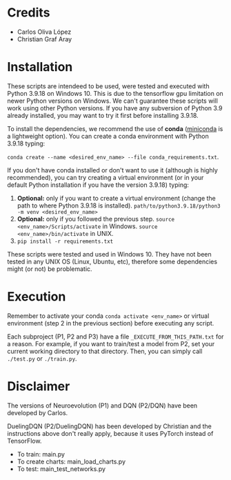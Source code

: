 # Credits

- Carlos Oliva López
- Christian Graf Aray


# Installation

These scripts are intendeed to be used, were tested and executed with Python 3.9.18 on Windows 10. This is due to the tensorflow gpu limitation on newer Python versions on Windows. We can't guarantee these scripts will work using other Python versions. If you have any subversion of Python 3.9 already installed, you may want to try it first before installing 3.9.18.

To install the dependencies, we recommend the use of **conda** ([miniconda](https://docs.anaconda.com/free/miniconda/index.html) is a lightweight option). You can create a conda environment with Python 3.9.18 typing:

`conda create --name <desired_env_name> --file conda_requirements.txt`.

If you don't have conda installed or don't want to use it (although is highly recommended), you can try creating a virtual environment (or in your default Python installation if you have the version 3.9.18) typing:

1. **Optional:**  only if you want to create a virtual environment (change the path to where Python 3.9.18 is installed). `path/to/python3.9.18/python3 -m venv <desired_env_name>`
2. **Optional:** only if you followed the previous step. `source <env_name>/Scripts/activate` in Windows. `source <env_name>/bin/activate` in UNIX.
3. `pip install -r requirements.txt`

These scripts were tested and used in Windows 10. They have not been tested in any UNIX OS (Linux, Ubuntu, etc), therefore some dependencies might (or not) be problematic.

# Execution

Remember to activate your conda `conda activate <env_name>` or virtual environment (step 2 in the previous section) before executing any script.

Each subproject (P1, P2 and P3) have a file `_EXECUTE_FROM_THIS_PATH.txt` for a reason. For example, if you want to train/test a model from P2, set your current working directory to that directory. Then, you can simply call `./test.py` or `./train.py`.


# Disclaimer

The versions of Neuroevolution (P1) and DQN (P2/DQN) have been developed by Carlos.

DuelingDQN (P2/DuelingDQN) has been developed by Christian and the instructions above don't really apply, because it uses PyTorch instead of TensorFlow.

- To train: main.py
- To create charts: main_load_charts.py
- To test: main_test_networks.py
